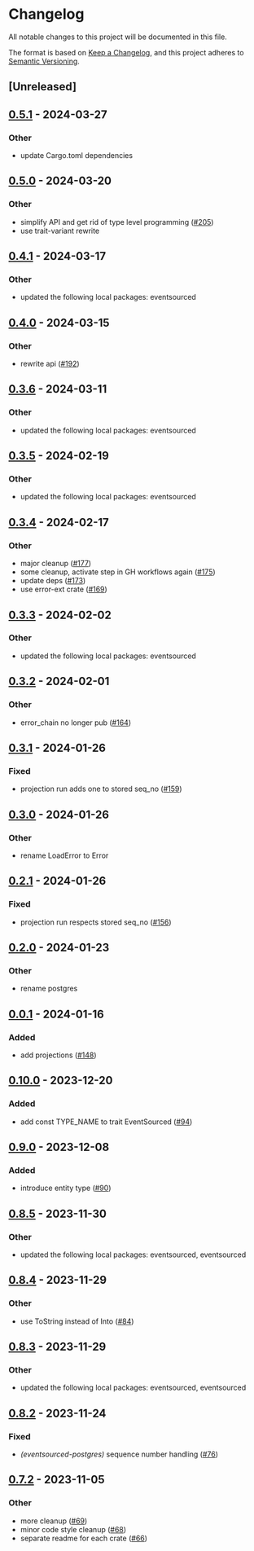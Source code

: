 # Changelog
All notable changes to this project will be documented in this file.

The format is based on [Keep a Changelog](https://keepachangelog.com/en/1.0.0/),
and this project adheres to [Semantic Versioning](https://semver.org/spec/v2.0.0.html).

## [Unreleased]

## [0.5.1](https://github.com/hseeberger/eventsourced/compare/eventsourced-projection-v0.5.0...eventsourced-projection-v0.5.1) - 2024-03-27

### Other
- update Cargo.toml dependencies

## [0.5.0](https://github.com/hseeberger/eventsourced/compare/eventsourced-projection-v0.4.1...eventsourced-projection-v0.5.0) - 2024-03-20

### Other
- simplify API and get rid of type level programming ([#205](https://github.com/hseeberger/eventsourced/pull/205))
- use trait-variant rewrite

## [0.4.1](https://github.com/hseeberger/eventsourced/compare/eventsourced-projection-v0.4.0...eventsourced-projection-v0.4.1) - 2024-03-17

### Other
- updated the following local packages: eventsourced

## [0.4.0](https://github.com/hseeberger/eventsourced/compare/eventsourced-projection-v0.3.6...eventsourced-projection-v0.4.0) - 2024-03-15

### Other
- rewrite api ([#192](https://github.com/hseeberger/eventsourced/pull/192))

## [0.3.6](https://github.com/hseeberger/eventsourced/compare/eventsourced-projection-v0.3.5...eventsourced-projection-v0.3.6) - 2024-03-11

### Other
- updated the following local packages: eventsourced

## [0.3.5](https://github.com/hseeberger/eventsourced/compare/eventsourced-projection-v0.3.4...eventsourced-projection-v0.3.5) - 2024-02-19

### Other
- updated the following local packages: eventsourced

## [0.3.4](https://github.com/hseeberger/eventsourced/compare/eventsourced-projection-v0.3.3...eventsourced-projection-v0.3.4) - 2024-02-17

### Other
- major cleanup ([#177](https://github.com/hseeberger/eventsourced/pull/177))
- some cleanup, activate step in GH workflows again ([#175](https://github.com/hseeberger/eventsourced/pull/175))
- update deps ([#173](https://github.com/hseeberger/eventsourced/pull/173))
- use error-ext crate ([#169](https://github.com/hseeberger/eventsourced/pull/169))

## [0.3.3](https://github.com/hseeberger/eventsourced/compare/eventsourced-projection-v0.3.2...eventsourced-projection-v0.3.3) - 2024-02-02

### Other
- updated the following local packages: eventsourced

## [0.3.2](https://github.com/hseeberger/eventsourced/compare/eventsourced-projection-v0.3.1...eventsourced-projection-v0.3.2) - 2024-02-01

### Other
- error_chain no longer pub ([#164](https://github.com/hseeberger/eventsourced/pull/164))

## [0.3.1](https://github.com/hseeberger/eventsourced/compare/eventsourced-projection-v0.3.0...eventsourced-projection-v0.3.1) - 2024-01-26

### Fixed
- projection run adds one to stored seq_no ([#159](https://github.com/hseeberger/eventsourced/pull/159))

## [0.3.0](https://github.com/hseeberger/eventsourced/compare/eventsourced-projection-v0.2.1...eventsourced-projection-v0.3.0) - 2024-01-26

### Other
- rename LoadError to Error

## [0.2.1](https://github.com/hseeberger/eventsourced/compare/eventsourced-projection-v0.2.0...eventsourced-projection-v0.2.1) - 2024-01-26

### Fixed
- projection run respects stored seq_no ([#156](https://github.com/hseeberger/eventsourced/pull/156))

## [0.2.0](https://github.com/hseeberger/eventsourced/compare/eventsourced-projection-v0.1.0...eventsourced-projection-v0.2.0) - 2024-01-23

### Other
- rename postgres

## [0.0.1](https://github.com/hseeberger/eventsourced/releases/tag/eventsourced-projection-v0.0.1) - 2024-01-16

### Added
- add projections ([#148](https://github.com/hseeberger/eventsourced/pull/148))

## [0.10.0](https://github.com/hseeberger/eventsourced/compare/eventsourced-nats-v0.9.0...eventsourced-nats-v0.10.0) - 2023-12-20

### Added
- add const TYPE_NAME to trait EventSourced ([#94](https://github.com/hseeberger/eventsourced/pull/94))

## [0.9.0](https://github.com/hseeberger/eventsourced/compare/eventsourced-nats-v0.8.5...eventsourced-nats-v0.9.0) - 2023-12-08

### Added
- introduce entity type ([#90](https://github.com/hseeberger/eventsourced/pull/90))

## [0.8.5](https://github.com/hseeberger/eventsourced/compare/eventsourced-nats-v0.8.4...eventsourced-nats-v0.8.5) - 2023-11-30

### Other
- updated the following local packages: eventsourced, eventsourced

## [0.8.4](https://github.com/hseeberger/eventsourced/compare/eventsourced-nats-v0.8.3...eventsourced-nats-v0.8.4) - 2023-11-29

### Other
- use ToString instead of Into<String> ([#84](https://github.com/hseeberger/eventsourced/pull/84))

## [0.8.3](https://github.com/hseeberger/eventsourced/compare/eventsourced-nats-v0.8.2...eventsourced-nats-v0.8.3) - 2023-11-29

### Other
- updated the following local packages: eventsourced, eventsourced

## [0.8.2](https://github.com/hseeberger/eventsourced/compare/eventsourced-nats-v0.8.1...eventsourced-nats-v0.8.2) - 2023-11-24

### Fixed
- *(eventsourced-postgres)* sequence number handling ([#76](https://github.com/hseeberger/eventsourced/pull/76))

## [0.7.2](https://github.com/hseeberger/eventsourced/compare/eventsourced-nats-v0.7.1...eventsourced-nats-v0.7.2) - 2023-11-05

### Other
- more cleanup ([#69](https://github.com/hseeberger/eventsourced/pull/69))
- minor code style cleanup ([#68](https://github.com/hseeberger/eventsourced/pull/68))
- separate readme for each crate ([#66](https://github.com/hseeberger/eventsourced/pull/66))
